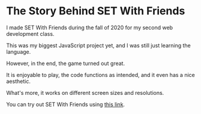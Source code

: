 # The Story Behind SET With Friends

I made SET With Friends during the fall of 2020 for my second web development class.

This was my biggest JavaScript project yet, and I was still just learning the language.

However, in the end, the game turned out great. 

It is enjoyable to play, the code functions as intended, and it even has a nice aesthetic.

What's more, it works on different screen sizes and resolutions.

You can try out SET With Friends using [this link](https://people.inf.elte.hu/gshkd4/pages/games/set-with-friends/).
